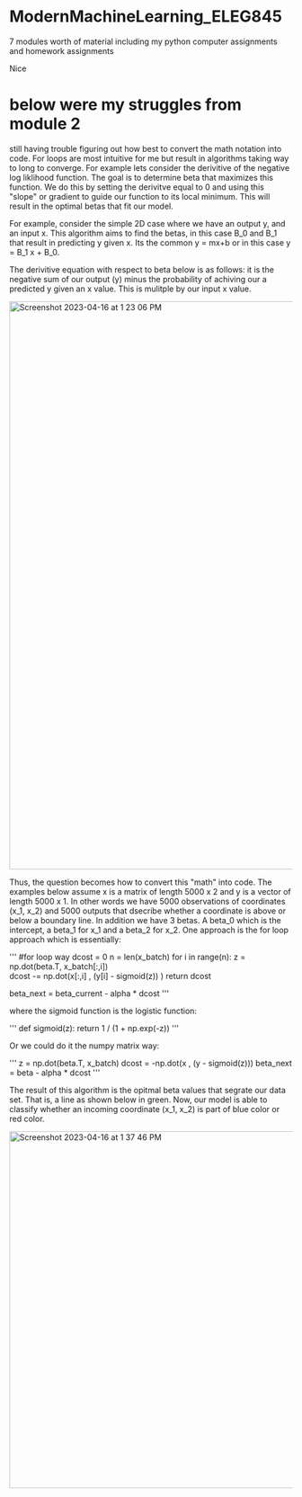 # ModernMachineLearning_ELEG845
7 modules worth of material including my python computer assignments and homework assignments

Nice


# below were my struggles from module 2

still having trouble figuring out how best to convert the math notation into code. For loops are most intuitive for me but result in algorithms taking way to long to converge. For example lets consider the derivitive of the negative log liklihood function.  The goal is to determine beta that maximizes this function. We do this by setting the derivitve equal to 0 and using this "slope" or gradient to guide our function to its local minimum. This will result in the optimal betas that fit our model. 

For example, consider the simple 2D case where we have an output y, and an input x. This algorithm aims to find the betas, in this case B_0 and B_1 that result in predicting y given x. Its the common y = mx+b or in this case y = B_1 x + B_0.

The derivitive equation with respect to beta below is as follows:  it is the negative sum of our output (y) minus the probability of achiving our a predicted y given an x value. This is mulitple by our input x value. 


<img width="1011" alt="Screenshot 2023-04-16 at 1 23 06 PM" src="https://user-images.githubusercontent.com/50302377/232329774-4dcc291a-3ab5-4bc4-ac84-c5d22ec8aedd.png">


Thus, the question becomes how to convert this "math" into code.  The examples below assume x is a  matrix of length 5000 x 2 and y is a vector of length 5000 x 1.  In other words we have 5000 observations of coordinates (x_1, x_2) and 5000 outputs that dsecribe whether a coordinate is above or below a boundary line. In addition we have 3 betas. A beta_0 which is the intercept, a beta_1 for x_1 and a beta_2 for x_2. One approach is the for loop approach which is essentially:

'''
#for loop way
dcost = 0
n = len(x_batch)
for i in range(n):
      z = np.dot(beta.T, x_batch[:,i])  
      dcost -= np.dot(x[:,i] , (y[i] - sigmoid(z)) ) 
return dcost

beta_next = beta_current - alpha * dcost
'''


where the sigmoid function is the logistic function:

'''
def sigmoid(z):
       return 1 / (1 + np.exp(-z))
'''

Or we could do it the numpy matrix way:

'''
z = np.dot(beta.T, x_batch)
dcost = -np.dot(x , (y - sigmoid(z)))
beta_next = beta - alpha * dcost
'''
      

The result of this algorithm is the opitmal beta values that segrate our data set. That is, a line as shown below in green. Now, our model is able to classify whether an incoming coordinate (x_1, x_2) is part of blue color or red color. 

<img width="635" alt="Screenshot 2023-04-16 at 1 37 46 PM" src="https://user-images.githubusercontent.com/50302377/232330543-dde71dc3-45ab-46b6-9336-8904831959df.png">
